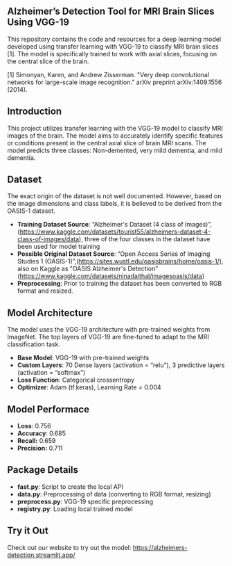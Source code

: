 ## Alzheimer’s Detection Tool for MRI Brain Slices Using VGG-19

This repository contains the code and resources for a deep learning model developed using transfer learning with VGG-19 to classify MRI brain slices [1]. The model is specifically trained to work with axial slices, focusing on the central slice of the brain.

[1] Simonyan, Karen, and Andrew Zisserman. "Very deep convolutional networks for large-scale image recognition." arXiv preprint arXiv:1409.1556 (2014).

## Introduction

This project utilizes transfer learning with the VGG-19 model to classify MRI images of the brain. The model aims to accurately identify specific features or conditions present in the central axial slice of brain MRI scans. The model predicts three classes: Non-demented, very mild dementia, and mild dementia.

## Dataset

The exact origin of the dataset is not well documented. However, based on the image dimensions and class labels, it is believed to be derived from the OASIS-1 dataset.

- **Training Dataset Source**: “Alzheimer's Dataset (4 class of Images)”, (https://www.kaggle.com/datasets/tourist55/alzheimers-dataset-4-class-of-images/data), three of the four classes in the dataset have been used for model training
- **Possible Original Dataset Source**: “Open Access Series of Imaging Studies 1 (OASIS-1)”,(https://sites.wustl.edu/oasisbrains/home/oasis-1/), also on Kaggle as "OASIS Alzheimer's Detection" (https://www.kaggle.com/datasets/ninadaithal/imagesoasis/data)
- **Preprocessing**: Prior to training the dataset has been converted to RGB format and resized.

## Model Architecture

The model uses the VGG-19 architecture with pre-trained weights from ImageNet. The top layers of VGG-19 are fine-tuned to adapt to the MRI classification task.

- **Base Model**: VGG-19 with pre-trained weights
- **Custom Layers**: 70 Dense layers (activation = “relu”), 3 predictive layers (activation = “softmax”)
- **Loss Function**: Categorical crossentropy
- **Optimizer**: Adam (tf.keras), Learning Rate = 0.004

## Model Performace

- **Loss**: 0.756
- **Accuracy**: 0.685
- **Recall:** 0.659
- **Precision:** 0.711

## Package Details

- **fast.py**: Script to create the local API
- **data.py**: Preprocessing of data (converting to RGB format, resizing)
- **preprocess.py**: VGG-19 specific preprocessing
- **registry.py**: Loading local trained model

## Try it Out

Check out our website to try out the model: https://alzheimers-detection.streamlit.app/
